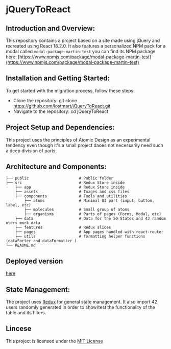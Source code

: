 # jQueryToReact

## Introduction and Overview:

This repository contains a project based on a site made using jQuery and recreated using React 18.2.0.
It alse features a personalized NPM pack for a modal called `modal-package-martin-test` you can find its NPM package here: [https://www.npmjs.com/package/modal-package-martin-test](https://www.npmjs.com/package/modal-package-martin-test)

## Installation and Getting Started:

To get started with the migration process, follow these steps:

- Clone the repository: git clone https://github.com/lostmart/jQueryToReact.git
- Navigate to the repository: cd jQueryToReact

## Project Setup and Dependencies:

This project uses the principles of Atomic Design as an experimental tendency even though it's a small project daoes not necessarily need such a deep division of parts.

## Architecture and Components:

    ├── public                      # Public folder
    ├── src                         # Redux Store inside
        ├── app                     # Redux Store inside
        ├── assets                  # Images and css files
        ├── components              # Tools and utilities
            ├── atoms               # Minimal UI part (input, button, label, etc)
            ├── molecules           # Small group of atoms
            ├── organisms           # Parts of pages (Forms, Modal, etc)
        ├── data                    # Data for the 50 States and 43 random users mock data
        ├── features                # Redux slices
        ├── pages                   # App pages handled with react-router
        ├── utils                   # formatting helper functions (dataSorter and dataFormatter )
    └── README.md

## Deployed version

[here](https://main--zesty-moonbeam-928dd0.netlify.app/)

## State Management:

The project uses [Redux](https://react-redux.js.org/) for general state management. It also import 42 users randomly generated in order to show/test the functionality of the table and its filters.

## Lincese

This project is licensed under the [MIT License](https://opensource.org/license/mit/)
